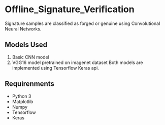 # Offline_Signature_Verification
Signature samples are classified as forged or genuine using Convolutional Neural Networks.
## Models Used
1. Basic CNN model
2. VGG16 model pretrained on imagenet dataset
Both models are implemented using Tensorflow Keras api.
## Requirenments
* Python 3
* Matplotlib
* Numpy
* Tensorflow
* Keras
